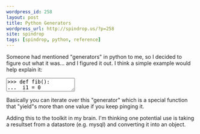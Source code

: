 ```yaml
---
wordpress_id: 258
layout: post
title: Python Generators
wordpress_url: http://spindrop.us/?p=258
site: spindrop
tags: [spindrop, python, reference]
---
```

Someone had mentioned "generators" in python to me, so I decided to figure out what it was... and I figured it out.  I think a simple example would help explain it:

<div><textarea name="code" class="python">
>>> def fib():
...  i1 = 0
...  i2 = 1
...  while True:
...    yield i2
...    i3 = i2 + i1
...    i1 = i2
...    i2 = i3
... 
>>> a = fib()
>>> a
<generator object at 0x319468>
>>> a.next()
1
>>> a.next()
1
>>> a.next()
2
>>> a.next()
3
>>> a.next()
5
</textarea></div>

Basically you can iterate over this "generator" which is a special function that "yield"s more than one value if you keep pinging it.

Adding this to the toolkit in my brain.  I'm thinking one potential use is taking a resultset from a datastore (e.g. mysql) and converting it into an object.  
